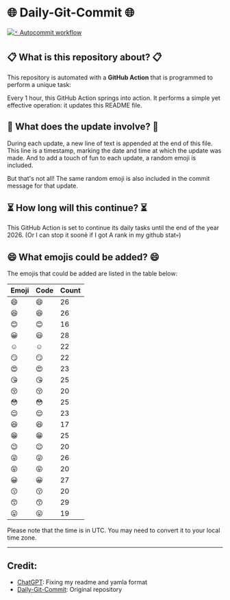 # 🌐 Daily-Git-Commit 🌐

[![🃏 Autocommit workflow](https://github.com/kleqing/git-auto-commit/actions/workflows/main.yaml/badge.svg?event=check_run)](https://github.com/kleqing/git-auto-commit/actions/workflows/main.yaml)

## 📋 What is this repository about? 📋

This repository is automated with a **GitHub Action** that is programmed to perform a unique task:

Every 1 hour, this GitHub Action springs into action. It performs a simple yet effective operation: it updates this README file.

## 🔄 What does the update involve? 🔄

During each update, a new line of text is appended at the end of this file. This line is a timestamp, marking the date and time at which the update was made. And to add a touch of fun to each update, a random emoji is included.

But that's not all! The same random emoji is also included in the commit message for that update.

## ⏳ How long will this continue? ⏳

This GitHub Action is set to continue its daily tasks until the end of the year 2026. (Or I can stop it soonẻ if I got A rank in my github stat💀)

## 😄 What emojis could be added? 😄

The emojis that could be added are listed in the table below:

| Emoji | Code | Count |
| --- | --- | --- |
| 😄 | :smile: | 26 |
| 😆 | :laughing: | 26 |
| 😊 | :blush: | 16 |
| 😀 | :smiley: | 28 |
| ☺️ | :relaxed: | 22 |
| 😏 | :smirk: | 22 |
| 😍 | :heart_eyes: | 23 |
| 😘 | :kissing_heart: | 25 |
| 😚 | :kissing_closed_eyes: | 20 |
| 😳 | :flushed: | 25 |
| 😌 | :relieved: | 23 |
| 😆 | :satisfied: | 17 |
| 😁 | :grin: | 25 |
| 😉 | :wink: | 20 |
| 😜 | :stuck_out_tongue_winking_eye: | 26 |
| 😝 | :stuck_out_tongue_closed_eyes: | 20 |
| 😀 | :grinning: | 27 |
| 😗 | :kissing: | 20 |
| 😙 | :kissing_smiling_eyes: | 29 |
| 😛 | :stuck_out_tongue: | 19 |

Please note that the time is in UTC. You may need to convert it to your local time zone.

---

## Credit:

- [ChatGPT](chatgpt.com): Fixing my readme and yamla format
- [Daily-Git-Commit](https://github.com/diegomarty/daily-git-commit): Original repository

